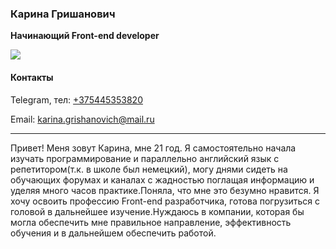 ### **Карина Гришанович**

**Начинающий Front-end developer**

![ ](https://sun1.velcom-by-minsk.userapi.com/s/v1/ig2/zw2rPtEXn8fYLrRa8UNgLGe8RKOlCpI0kYf8qayH_ysV7eNYdrmAeq_cOrDJgoyU0m_i-305tSDEAZee2kE4RjZV.jpg?size=200x200&quality=95&crop=0,335,1200,1200&ava=1)

#### **Контакты**

Telegram, тел: [+375445353820](tel:+375445353820)

Email: <karina.grishanovich@mail.ru>

---

Привет! Меня зовут Карина, мне 21 год. Я самостоятельно начала изучать программирование и параллельно английский язык с репетитором(т.к. в школе был немецкий), могу днями сидеть на обучающих форумах и каналах с жадностью поглащая информацию и уделяя много часов практике.Поняла, что мне это безумно нравится. Я хочу освоить профессию Front-end разработчика, готова погрузиться с головой в дальнейшее изучение.Нуждаюсь в компании, которая бы могла обеспечить мне правильное направление, эффективность обучения и в дальнейшем обеспечить работой.
